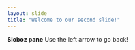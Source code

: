 ```yaml
---
layout: slide
title: "Welcome to our second slide!"
---
```

**Sloboz pane**
Use the left arrow to go back!
